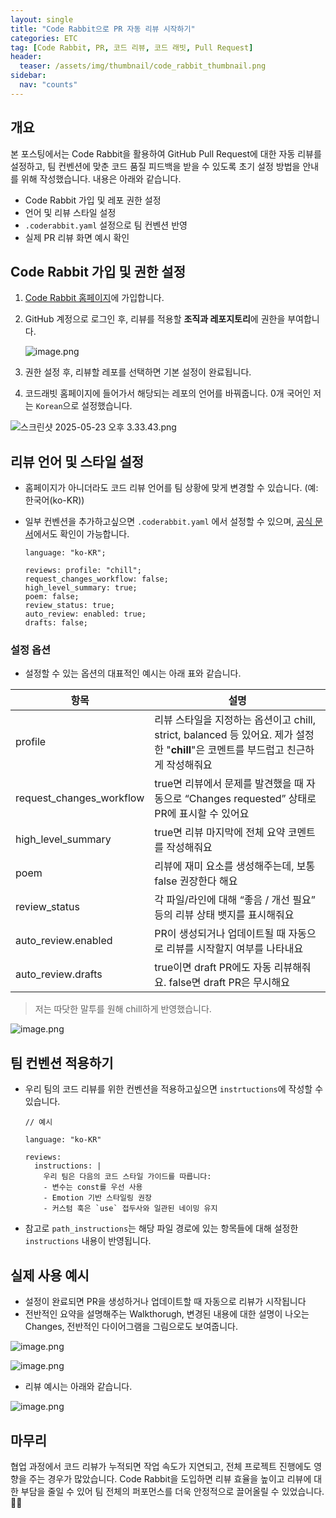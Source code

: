 ```yaml
---
layout: single
title: "Code Rabbit으로 PR 자동 리뷰 시작하기"
categories: ETC
tag: [Code Rabbit, PR, 코드 리뷰, 코드 래빗, Pull Request]
header:
  teaser: /assets/img/thumbnail/code_rabbit_thumbnail.png
sidebar:
  nav: "counts"
---
```


## 개요

본 포스팅에서는 Code Rabbit을 활용하여 GitHub Pull Request에 대한 자동 리뷰를 설정하고, 팀 컨벤션에 맞춘 코드 품질 피드백을 받을 수 있도록 초기 설정 방법을 안내를 위해 작성했습니다. 내용은 아래와 같습니다.

- Code Rabbit 가입 및 레포 권한 설정
- 언어 및 리뷰 스타일 설정
- `.coderabbit.yaml` 설정으로 팀 컨벤션 반영
- 실제 PR 리뷰 화면 예시 확인

## **Code Rabbit 가입 및 권한 설정**

1. [Code Rabbit 홈페이지](https://www.coderabbit.ai/)에 가입합니다.
2. GitHub 계정으로 로그인 후, 리뷰를 적용할 **조직과 레포지토리**에 권한을 부여합니다.

   ![image.png](/assets/img/CodeRabbit1.png)

3. 권한 설정 후, 리뷰할 레포를 선택하면 기본 설정이 완료됩니다.
4. 코드래빗 홈페이지에 들어가서 해당되는 레포의 언어를 바꿔줍니다. 0개 국어인 저는 `Korean`으로 설정했습니다.

![스크린샷 2025-05-23 오후 3.33.43.png](/assets/img/CodeRabbit2.png)

## 리뷰 언어 및 스타일 설정

- 홈페이지가 아니더라도 코드 리뷰 언어를 팀 상황에 맞게 변경할 수 있습니다. (예: 한국어(ko-KR))
- 일부 컨벤션을 추가하고싶으면 `.coderabbit.yaml` 에서 설정할 수 있으며, [공식 문서](https://docs.coderabbit.ai/getting-started/configure-coderabbit/)에서도 확인이 가능합니다.

  ```tsx
  language: "ko-KR";

  reviews: profile: "chill";
  request_changes_workflow: false;
  high_level_summary: true;
  poem: false;
  review_status: true;
  auto_review: enabled: true;
  drafts: false;
  ```

### 설정 옵션

- 설정할 수 있는 옵션의 대표적인 예시는 아래 표와 같습니다.

| 항목                     | 설명                                                                                                                               |
| ------------------------ | ---------------------------------------------------------------------------------------------------------------------------------- |
| profile                  | 리뷰 스타일을 지정하는 옵션이고 chill, strict, balanced 등 있어요. 제가 설정한 "**chill**"은 코멘트를 부드럽고 친근하게 작성해줘요 |
| request_changes_workflow | true면 리뷰에서 문제를 발견했을 때 자동으로 “Changes requested” 상태로 PR에 표시할 수 있어요                                       |
| high_level_summary       | true면 리뷰 마지막에 전체 요약 코멘트를 작성해줘요                                                                                 |
| poem                     | 리뷰에 재미 요소를 생성해주는데, 보통 false 권장한다 해요                                                                          |
| review_status            | 각 파일/라인에 대해 “좋음 / 개선 필요” 등의 리뷰 상태 뱃지를 표시해줘요                                                            |
| auto_review.enabled      | PR이 생성되거나 업데이트될 때 자동으로 리뷰를 시작할지 여부를 나타내요                                                             |
| auto_review.drafts       | true이면 draft PR에도 자동 리뷰해줘요. false면 draft PR은 무시해요                                                                 |

> 저는 따닷한 말투를 원해 chill하게 반영했습니다.

![image.png](/assets/img/chillguy.png)

## 팀 컨벤션 적용하기

- 우리 팀의 코드 리뷰를 위한 컨벤션을 적용하고싶으면 `instrtuctions`에 작성할 수 있습니다.

  ```tsx
  // 예시

  language: "ko-KR"

  reviews:
    instructions: |
      우리 팀은 다음의 코드 스타일 가이드를 따릅니다:
      - 변수는 const를 우선 사용
      - Emotion 기반 스타일링 권장
      - 커스텀 훅은 `use` 접두사와 일관된 네이밍 유지
  ```

- 참고로 `path_instructions`는 해당 파일 경로에 있는 항목들에 대해 설정한 `instructions` 내용이 반영됩니다.

## 실제 사용 예시

- 설정이 완료되면 PR을 생성하거나 업데이트할 때 자동으로 리뷰가 시작됩니다
- 전반적인 요약을 설명해주는 Walkthorugh, 변경된 내용에 대한 설명이 나오는 Changes, 전반적인 다이어그램을 그림으로도 보여줍니다.

![image.png](/assets/img/CodeRabbit5.png)

![image.png](/assets/img/CodeRabbit3.png)

- 리뷰 예시는 아래와 같습니다.

![image.png](/assets/img/CodeRabbit4.png)

## 마무리

협업 과정에서 코드 리뷰가 누적되면 작업 속도가 지연되고, 전체 프로젝트 진행에도 영향을 주는 경우가 많았습니다. Code Rabbit을 도입하면 리뷰 효율을 높이고 리뷰에 대한 부담을 줄일 수 있어 팀 전체의 퍼포먼스를 더욱 안정적으로 끌어올릴 수 있었습니다. 👍🏻
